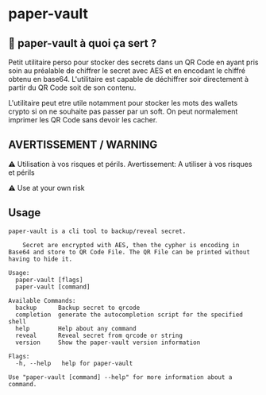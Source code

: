 # paper-vault


## 🤔 paper-vault à quoi ça sert ?

Petit utilitaire perso pour stocker des secrets dans un QR Code en ayant pris soin au préalable de chiffrer le secret avec AES et en encodant le chiffré obtenu en base64. L'utilitaire est capable de déchiffrer soir directement à partir du QR Code soit de son contenu. 

L'utilitaire peut etre utile notamment pour stocker les mots des wallets crypto si on ne souhaite pas passer par un soft.
On peut normalement imprimer les QR Code sans devoir les cacher.


## AVERTISSEMENT / WARNING
⚠️ Utilisation à vos risques et périls.
Avertissement: A utiliser à vos risques et périls

⚠️ Use at your own risk



## Usage


``` 
paper-vault is a cli tool to backup/reveal secret. 
	
	Secret are encrypted with AES, then the cypher is encoding in Base64 and store to QR Code File. The QR File can be printed without having to hide it.

Usage:
  paper-vault [flags]
  paper-vault [command]

Available Commands:
  backup      Backup secret to qrcode
  completion  generate the autocompletion script for the specified shell
  help        Help about any command
  reveal      Reveal secret from qrcode or string
  version     Show the paper-vault version information

Flags:
  -h, --help   help for paper-vault

Use "paper-vault [command] --help" for more information about a command.
```